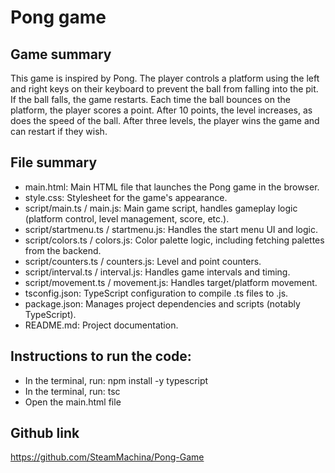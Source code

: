 # Pong game

## Game summary

This game is inspired by Pong. The player controls a platform using the left and right keys on their keyboard to prevent the ball from falling into the pit. If the ball falls, the game restarts. Each time the ball bounces on the platform, the player scores a point. After 10 points, the level increases, as does the speed of the ball. After three levels, the player wins the game and can restart if they wish.

## File summary

- main.html: Main HTML file that launches the Pong game in the browser.
- style.css: Stylesheet for the game's appearance.
- script/main.ts / main.js: Main game script, handles gameplay logic (platform control, level management, score, etc.).
- script/startmenu.ts / startmenu.js: Handles the start menu UI and logic.
- script/colors.ts / colors.js: Color palette logic, including fetching palettes from the backend.
- script/counters.ts / counters.js: Level and point counters.
- script/interval.ts / interval.js: Handles game intervals and timing.
- script/movement.ts / movement.js: Handles target/platform movement.
- tsconfig.json: TypeScript configuration to compile .ts files to .js.
- package.json: Manages project dependencies and scripts (notably TypeScript).
- README.md: Project documentation.

## Instructions to run the code:

- In the terminal, run: npm install -y typescript
- In the terminal, run: tsc
- Open the main.html file

## Github link

https://github.com/SteamMachina/Pong-Game
